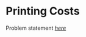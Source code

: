 Printing Costs
=============
Problem statement
_[here](https://open.kattis.com/problems/printingcosts)_